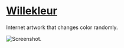 # [Willekleur](https://willekleur.nl/)

Internet artwork that changes color randomly.

![Screenshot.](https://netplasticism.com/images/screenshot-1024x768-333.jpg)
